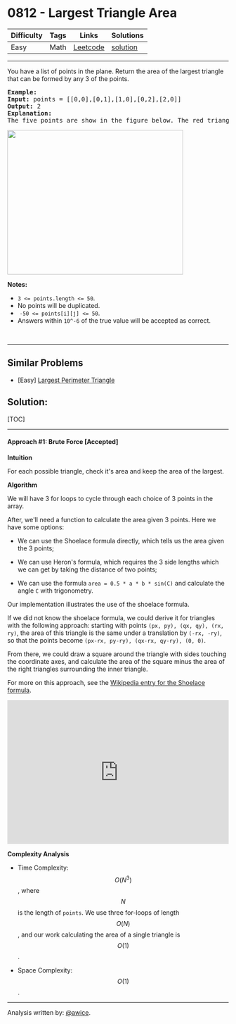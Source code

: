 # 0812 - Largest Triangle Area

Difficulty  | Tags | Links | Solutions
----------- | ---- | ----- | -----
Easy | Math | [Leetcode](https://leetcode.com/problems/largest-triangle-area) | [solution](https://leetcode.com/problems/largest-triangle-area/solution/)


-----------

<p>You have a list of points in the plane. Return the area of the largest triangle that can be formed by any 3 of the points.</p>

<pre>
<strong>Example:</strong>
<strong>Input:</strong> points = [[0,0],[0,1],[1,0],[0,2],[2,0]]
<strong>Output:</strong> 2
<strong>Explanation:</strong> 
The five points are show in the figure below. The red triangle is the largest.
</pre>

<p><img alt="" src="https://s3-lc-upload.s3.amazonaws.com/uploads/2018/04/04/1027.png" style="height:328px; width:400px" /></p>

<p><strong>Notes: </strong></p>

<ul>
	<li><code>3 &lt;= points.length &lt;= 50</code>.</li>
	<li>No points will be duplicated.</li>
	<li>&nbsp;<code>-50 &lt;= points[i][j] &lt;= 50</code>.</li>
	<li>Answers within&nbsp;<code>10^-6</code>&nbsp;of the true value will be accepted as correct.</li>
</ul>

<p>&nbsp;</p>


-----------


## Similar Problems

- [Easy] [Largest Perimeter Triangle](largest-perimeter-triangle)




## Solution:

[TOC]

---
#### Approach #1: Brute Force [Accepted]

**Intuition**

For each possible triangle, check it's area and keep the area of the largest.

**Algorithm**

We will have 3 for loops to cycle through each choice of 3 points in the array.

After, we'll need a function to calculate the area given 3 points.  Here we have some options:

* We can use the Shoelace formula directly, which tells us the area given the 3 points;

* We can use Heron's formula, which requires the 3 side lengths which we can get by taking the distance of two points;

* We can use the formula `area = 0.5 * a * b * sin(C)` and calculate the angle `C` with trigonometry.

Our implementation illustrates the use of the shoelace formula.

If we did not know the shoelace formula, we could derive it for triangles with the following approach: starting with points `(px, py), (qx, qy), (rx, ry)`, the area of this triangle is the same under a translation by `(-rx, -ry)`, so that the points become `(px-rx, py-ry), (qx-rx, qy-ry), (0, 0)`.

From there, we could draw a square around the triangle with sides touching the coordinate axes, and calculate the area of the square minus the area of the right triangles surrounding the inner triangle.

For more on this approach, see the [Wikipedia entry for the Shoelace formula](https://en.wikipedia.org/wiki/Shoelace_formula).

<iframe src="https://leetcode.com/playground/n9XwHjZg/shared" frameBorder="0" width="100%" height="327" name="n9XwHjZg"></iframe>

**Complexity Analysis**

* Time Complexity:  $$O(N^3)$$, where $$N$$ is the length of `points`.  We use three for-loops of length $$O(N)$$, and our work calculating the area of a single triangle is $$O(1)$$.

* Space Complexity: $$O(1)$$.

---

Analysis written by: [@awice](https://leetcode.com/awice).
